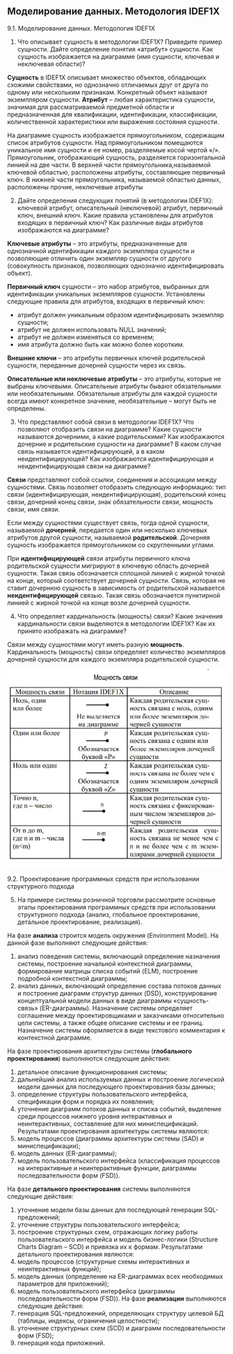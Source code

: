 
## Моделирование данных. Методология IDEF1X

9.1. Моделирование данных. Методология IDEF1X
1.	Что описывает сущность в методологии IDEF1X? Приведите пример сущности. Дайте определение понятия «атрибут» сущности. Как сущность изображается на диаграмме (имя сущности, ключевая и неключевая области)?

**Сущность** в IDEF1X описывает множество объектов, обладающих схожими свойствами, но однозначно отличаемых друг от друга по одному или нескольким признакам. Конкретный объект называют экземпляром сущности. 
**Атрибут** – любая характеристика сущности, значимая для рассматриваемой предметной области и предназначенная для квалификации, идентификации, классификации, количественной характеристики или выражения состояния сущности.

На диаграмме сущность изображается прямоугольником, содержащим список атрибутов сущности. Над прямоугольником помещаются уникальное имя сущности и ее номер, разделяемые косой чертой «/».
Прямоугольник, отображающий сущность, разделяется горизонтальной линией на две части. В верхней части прямоугольника,называемой ключевой областью, расположены атрибуты, составляющие первичный ключ. В нижней части прямоугольника, называемой областью данных, расположены прочие, неключевые атрибуты


2.	Дайте определения следующих понятий (в методологии IDEF1X): ключевой атрибут, описательный (неключевой) атрибут, первичный ключ, внешний ключ. Какие правила установлены для атрибутов входящих в первичный ключ? Как различные виды атрибутов изображаются на диаграмме?

**Ключевые атрибуты** – это атрибуты, предназначенные для однозначной идентификации каждого экземпляра сущности и позволяющие отличить один экземпляр сущности от другого (совокупность признаков, позволяющих однозначно идентифицировать объект).

**Первичный ключ** сущности – это набор атрибутов, выбранных для идентификации уникальных экземпляров сущности.
Установлены следующие правила для атрибутов, входящих в первичный ключ:
- атрибут должен уникальным образом идентифицировать экземпляр сущности;
- атрибут не должен использовать NULL значений;
- атрибут не должен изменяться со временем;
- имя атрибута должно быть как можно более коротким.

**Внешние ключи** – это атрибуты первичных ключей родительской сущности, переданные дочерней сущности через их связь.

**Описательные или неключевые атрибуты** – это атрибуты, которые не выбраны ключевыми. Описательные атрибуты бывают обязательными или необязательными. Обязательные атрибуты для каждой сущности всегда имеют конкретное значение, необязательные – могут быть не определены.

3.	Что представляют собой связи в методологии IDEF1X? Что позволяют отобразить связи на диаграмме? Какие сущности называются дочерними, а какие родительскими? Как изображаются дочерние и родительские сущности на диаграмме? В каком случае связь называется идентифицирующей, а в каком неидентифицирующей? Как изображаются идентифицирующая и неидентифицирующая связи на диаграмме?

**Связи** представляют собой ссылки, соединения и ассоциации между сущностями. 
Связь позволяет отобразить следующую информацию: тип связи (идентифицирующая, неидентифицирующая), родительский конец связи, дочерний конец связи, знак обязательности связи, мощность связи, имя связи.

Если между сущностями существует связь, тогда одной сущности, называемой **дочерней**, передается один или несколько ключевых атрибутов другой сущности, называемой **родительской**. Дочерняя сущность изображается прямоугольником со скругленными углами.

При **идентифицирующей** связи атрибуты первичного ключа родительской сущности мигрируют в ключевую область дочерней сущности. Такая связь обозначается сплошной линией с жирной точкой на конце, который соответствует дочерней сущности.
Связь, которая не ставит дочернюю сущность в зависимость от родительской называется **неидентифицирующей** связью.
Такая связь обозначается пунктирной линией с жирной точкой на конце возле дочерней сущности.


4.	Что определяет кардинальность (мощность) связи? Какие значения кардинальности связи выделяются в методологии IDEF1X? Как их принято изображать на диаграмме?

Связи между сущностями могут иметь разную **мощность**. Кардинальность (мощность) связи определяет количество экземпляров дочерней сущности для каждого экземпляра родительской сущности. 

![Мощность связей](./RelationshipPower.jpg)

9.2. Проектирование программных средств при использовании структурного подхода

5.	На примере системы розничной торговли рассмотрите основные этапы проектирования программных средств при использовании структурного подхода (анализ, глобальное проектирование, детальное проектирование, реализация).

На фазе **анализа** строится модель окружения (Environment Model). На данной фазе выполняют следующие действия:
1) анализ поведения системы, включающий определение назначения системы, построение начальной контекстной диаграммы, формирование матрицы списка событий (ELM), построение подробной контекстной диаграммы;
2) анализ данных, включающий определение состава потоков данных и построение диаграмм структур данных (DSD), конструирование концептуальной модели данных в виде диаграммы «сущность-связь» (ER-диаграммы).
Назначение системы определяет соглашение между проектировщиками и заказчиками относительно цели системы, а также общее 
описание системы и ее границ. Назначение системы оформляется в виде текстового комментария к контекстной диаграмме.

На фазе проектирования архитектуры системы (**глобального проектирования**) выполняются следующие действия:
1) детальное описание функционирования системы;
2) дальнейший анализ используемых данных и построение логической модели данных для последующего проектирования базы данных;
3) определение структуры пользовательского интерфейса, спецификации форм и порядка их появления;
4) уточнение диаграмм потоков данных и списка событий, выделение среди процессов нижнего уровня интерактивных и неинтерактивных, составление для них миниспецификаций.
Результатами проектирования архитектуры системы являются:
1) модель процессов (диаграммы архитектуры системы (SAD) и миниспецификации);
2) модель данных (ER-диаграммы);
3) модель пользовательского интерфейса (классификация процессов на интерактивные и неинтерактивные функции, диаграммы последовательности форм (FSD)).

На фазе **детального проектирования** системы выполняются 
следующие действия:
1) уточнение модели базы данных для последующей генерации SQL-предложений; 
2) уточнение структуры пользовательского интерфейса; 
3) построение структурных схем, отражающих логику работы 
пользовательского интерфейса и модель бизнес-логики (Structure Charts Diagram – SCD) и привязка их к формам.
Результатами детального проектирования являются: 
1) модель процессов (структурные схемы интерактивных и неинтерактивных функций);
2) модель данных (определение на ER-диаграммах всех необходимых параметров для приложений);
3) модель пользовательского интерфейса (диаграммы последовательности форм (FSD)).
На фазе **реализации** выполняются следующие действия:
1) генерация SQL-предложений, определяющих структуру целевой БД (таблицы, индексы, ограничения целостности);
2) уточнение структурных схем (SCD) и диаграмм последовательности форм (FSD);
3) генерация кода приложений.


